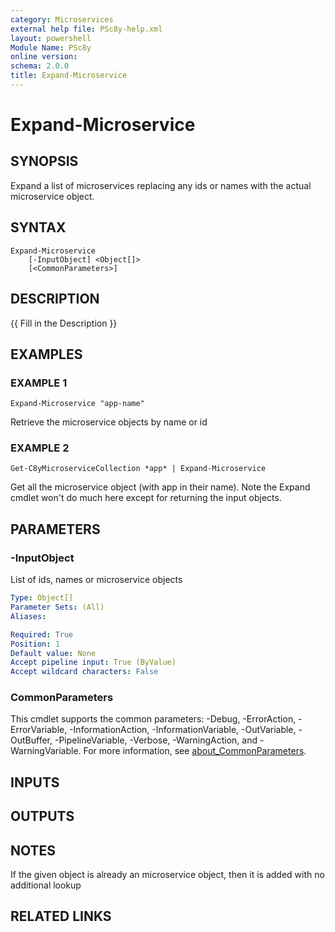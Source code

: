 ```yaml
---
category: Microservices
external help file: PSc8y-help.xml
layout: powershell
Module Name: PSc8y
online version:
schema: 2.0.0
title: Expand-Microservice
---
```


# Expand-Microservice

## SYNOPSIS
Expand a list of microservices replacing any ids or names with the actual microservice object.

## SYNTAX

```
Expand-Microservice
	[-InputObject] <Object[]>
	[<CommonParameters>]
```

## DESCRIPTION
{{ Fill in the Description }}

## EXAMPLES

### EXAMPLE 1
```
Expand-Microservice "app-name"
```

Retrieve the microservice objects by name or id

### EXAMPLE 2
```
Get-C8yMicroserviceCollection *app* | Expand-Microservice
```

Get all the microservice object (with app in their name).
Note the Expand cmdlet won't do much here except for returning the input objects.

## PARAMETERS

### -InputObject
List of ids, names or microservice objects

```yaml
Type: Object[]
Parameter Sets: (All)
Aliases:

Required: True
Position: 1
Default value: None
Accept pipeline input: True (ByValue)
Accept wildcard characters: False
```

### CommonParameters
This cmdlet supports the common parameters: -Debug, -ErrorAction, -ErrorVariable, -InformationAction, -InformationVariable, -OutVariable, -OutBuffer, -PipelineVariable, -Verbose, -WarningAction, and -WarningVariable. For more information, see [about_CommonParameters](http://go.microsoft.com/fwlink/?LinkID=113216).

## INPUTS

## OUTPUTS

## NOTES
If the given object is already an microservice object, then it is added with no additional lookup

## RELATED LINKS
